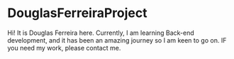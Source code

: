 # DouglasFerreiraProject
Hi! It is Douglas Ferreira here.
Currently, I am learning Back-end development, and it has been an amazing journey so I am keen to go on.
IF you need my work, please contact me.

